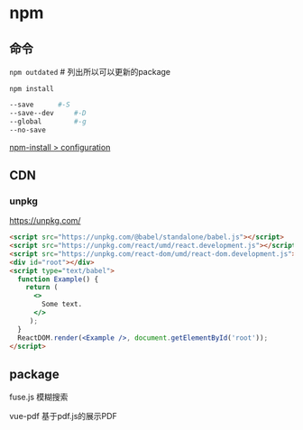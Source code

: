 # npm

## 命令

`npm outdated`	# 列出所以可以更新的package

`npm install`

```sh
--save		#-S
--save--dev		#-D
--global		#-g
--no-save
```

[npm-install > configuration](https://docs.npmjs.com/cli/v7/commands/npm-install#configuration)



## CDN

### unpkg

<https://unpkg.com/>

```html
<script src="https://unpkg.com/@babel/standalone/babel.js"></script>
<script src="https://unpkg.com/react/umd/react.development.js"></script>
<script src="https://unpkg.com/react-dom/umd/react-dom.development.js"></script>
<div id="root"></div>
<script type="text/babel">
  function Example() {
    return (
      <>
        Some text.
      </>
     );
  }
  ReactDOM.render(<Example />, document.getElementById('root'));
</script>
```



## package

fuse.js 模糊搜索

vue-pdf 基于pdf.js的展示PDF
